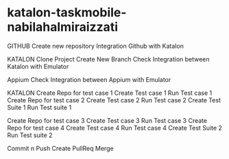 # katalon-taskmobile-nabilahalmiraizzati

GITHUB
Create new repository
Integration Github with Katalon

KATALON
Clone Project
Create New Branch
Check Integration between Katalon with Emulator

Appium
Check Integration between Appium with Emulator

KATALON
Create Repo for test case 1
Create Test case 1
Run Test case 1
Create Repo for test case 2
Create Test case 2
Run Test case 2
Create Test Suite 1
Run Test suite 1

Create Repo for test case 3
Create Test case 3
Run Test case 3
Create Repo for test case 4
Create Test case 4
Run Test case 4
Create Test Suite 2
Run Test suite 2

Commit n Push
Create PullReq
Merge
